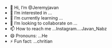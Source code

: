- 👋 Hi, I’m @Jeremyjavan
- 👀 I’m interested in ...
- 🌱 I’m currently learning ...
- 💞️ I’m looking to collaborate on ...
- 📫 How to reach me ...Instagram....Javan_Nabz 
- 😄 Pronouns: ...He
- ⚡ Fun fact: ...chritian

<!---
Jeremyjavan/Jeremyjavan is a ✨ special ✨ repository because its `README.md` (this file) appears on your GitHub profile.
You can click the Preview link to take a look at your changes.
--->
